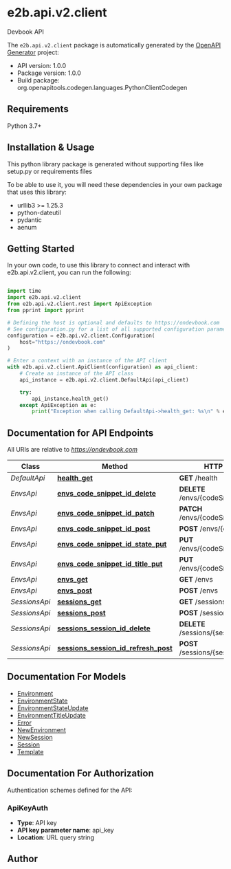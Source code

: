 # e2b.api.v2.client

Devbook API

The `e2b.api.v2.client` package is automatically generated by the [OpenAPI Generator](https://openapi-generator.tech)
project:

- API version: 1.0.0
- Package version: 1.0.0
- Build package: org.openapitools.codegen.languages.PythonClientCodegen

## Requirements

Python 3.7+

## Installation & Usage

This python library package is generated without supporting files like setup.py or requirements files

To be able to use it, you will need these dependencies in your own package that uses this library:

- urllib3 >= 1.25.3
- python-dateutil
- pydantic
- aenum

## Getting Started

In your own code, to use this library to connect and interact with e2b.api.v2.client,
you can run the following:

```python

import time
import e2b.api.v2.client
from e2b.api.v2.client.rest import ApiException
from pprint import pprint

# Defining the host is optional and defaults to https://ondevbook.com
# See configuration.py for a list of all supported configuration parameters.
configuration = e2b.api.v2.client.Configuration(
    host="https://ondevbook.com"
)

# Enter a context with an instance of the API client
with e2b.api.v2.client.ApiClient(configuration) as api_client:
    # Create an instance of the API class
    api_instance = e2b.api.v2.client.DefaultApi(api_client)

    try:
        api_instance.health_get()
    except ApiException as e:
        print("Exception when calling DefaultApi->health_get: %s\n" % e)

```

## Documentation for API Endpoints

All URIs are relative to *https://ondevbook.com*

| Class         | Method                                                                                                         | HTTP request                           | Description |
| ------------- | -------------------------------------------------------------------------------------------------------------- | -------------------------------------- | ----------- |
| _DefaultApi_  | [**health_get**](e2b/api/v2/client/docs/DefaultApi.md#health_get)                                              | **GET** /health                        |
| _EnvsApi_     | [**envs_code_snippet_id_delete**](e2b/api/v2/client/docs/EnvsApi.md#envs_code_snippet_id_delete)               | **DELETE** /envs/{codeSnippetID}       |
| _EnvsApi_     | [**envs_code_snippet_id_patch**](e2b/api/v2/client/docs/EnvsApi.md#envs_code_snippet_id_patch)                 | **PATCH** /envs/{codeSnippetID}        |
| _EnvsApi_     | [**envs_code_snippet_id_post**](e2b/api/v2/client/docs/EnvsApi.md#envs_code_snippet_id_post)                   | **POST** /envs/{codeSnippetID}         |
| _EnvsApi_     | [**envs_code_snippet_id_state_put**](e2b/api/v2/client/docs/EnvsApi.md#envs_code_snippet_id_state_put)         | **PUT** /envs/{codeSnippetID}/state    |
| _EnvsApi_     | [**envs_code_snippet_id_title_put**](e2b/api/v2/client/docs/EnvsApi.md#envs_code_snippet_id_title_put)         | **PUT** /envs/{codeSnippetID}/title    |
| _EnvsApi_     | [**envs_get**](e2b/api/v2/client/docs/EnvsApi.md#envs_get)                                                     | **GET** /envs                          |
| _EnvsApi_     | [**envs_post**](e2b/api/v2/client/docs/EnvsApi.md#envs_post)                                                   | **POST** /envs                         |
| _SessionsApi_ | [**sessions_get**](e2b/api/v2/client/docs/SessionsApi.md#sessions_get)                                         | **GET** /sessions                      |
| _SessionsApi_ | [**sessions_post**](e2b/api/v2/client/docs/SessionsApi.md#sessions_post)                                       | **POST** /sessions                     |
| _SessionsApi_ | [**sessions_session_id_delete**](e2b/api/v2/client/docs/SessionsApi.md#sessions_session_id_delete)             | **DELETE** /sessions/{sessionID}       |
| _SessionsApi_ | [**sessions_session_id_refresh_post**](e2b/api/v2/client/docs/SessionsApi.md#sessions_session_id_refresh_post) | **POST** /sessions/{sessionID}/refresh |

## Documentation For Models

- [Environment](e2b/api/v2/client/docs/Environment.md)
- [EnvironmentState](e2b/api/v2/client/docs/EnvironmentState.md)
- [EnvironmentStateUpdate](e2b/api/v2/client/docs/EnvironmentStateUpdate.md)
- [EnvironmentTitleUpdate](e2b/api/v2/client/docs/EnvironmentTitleUpdate.md)
- [Error](e2b/api/v2/client/docs/Error.md)
- [NewEnvironment](e2b/api/v2/client/docs/NewEnvironment.md)
- [NewSession](e2b/api/v2/client/docs/NewSession.md)
- [Session](e2b/api/v2/client/docs/Session.md)
- [Template](e2b/api/v2/client/docs/Template.md)

<a id="documentation-for-authorization"></a>

## Documentation For Authorization

Authentication schemes defined for the API:
<a id="ApiKeyAuth"></a>

### ApiKeyAuth

- **Type**: API key
- **API key parameter name**: api_key
- **Location**: URL query string

## Author
